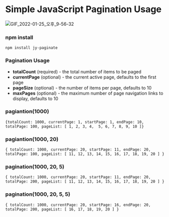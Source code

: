 # Simple JavaScript Pagination Usage
![GIF_2022-01-25_오후_9-56-32](https://user-images.githubusercontent.com/35192352/151121363-a834a2ef-c6b8-4046-b5c3-c40fb6c52f10.gif)
### npm install
`npm install jy-paginate`

### Pagination Usage
* **totalCount** (required) - the total number of items to be paged
* **currentPage** (optional) - the current active page, defaults to the first page
* **pageSize** (optional) - the number of items per page, defaults to 10
* **maxPages** (optional) - the maximum number of page navigation links to display, defaults to 10

### pagiantion(1000)
`{totalCount: 1000,
currentPage: 1,
startPage: 1,
endPage: 10,
totalPage: 100,
pageList: [
1, 2, 3, 4,  5,
6, 7, 8, 9, 10
]}
`

### pagiantion(1000, 20)
`
{
totalCount: 1000,
currentPage: 20,
startPage: 11,
endPage: 20,
totalPage: 100,
pageList: [
11, 12, 13, 14, 15,
16, 17, 18, 19, 20
]
}
`

### pagination(1000, 20, 5)
`{
totalCount: 1000,
currentPage: 20,
startPage: 11,
endPage: 20,
totalPage: 200,
pageList: [
11, 12, 13, 14, 15,
16, 17, 18, 19, 20
]
}
`

### pagination(1000, 20, 5, 5)
`{
totalCount: 1000,
currentPage: 20,
startPage: 16,
endPage: 20,
totalPage: 200,
pageList: [ 16, 17, 18, 19, 20 ]
}
`
